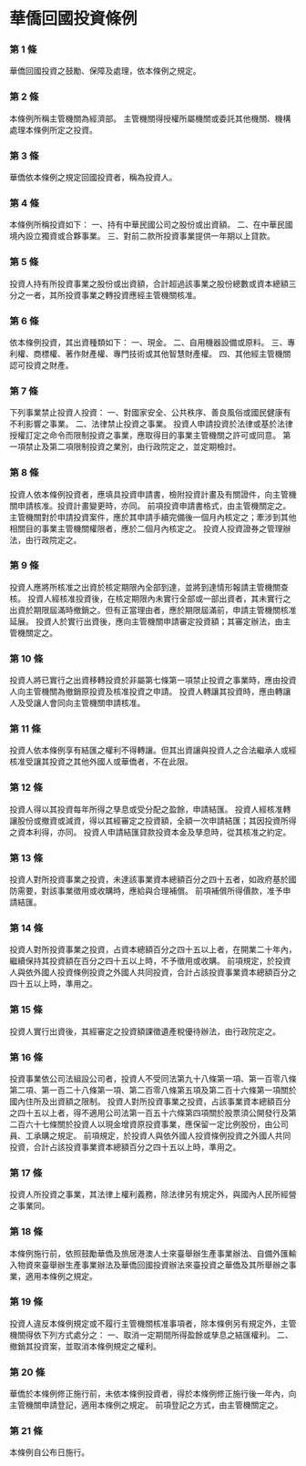 # 華僑回國投資條例

### 第 1 條

華僑回國投資之鼓勵、保障及處理，依本條例之規定。

### 第 2 條

本條例所稱主管機關為經濟部。
主管機關得授權所屬機關或委託其他機關、機構處理本條例所定之投資。

### 第 3 條

華僑依本條例之規定回國投資者，稱為投資人。

### 第 4 條

本條例所稱投資如下：
一、持有中華民國公司之股份或出資額。
二、在中華民國境內設立獨資或合夥事業。
三、對前二款所投資事業提供一年期以上貸款。

### 第 5 條

投資人持有所投資事業之股份或出資額，合計超過該事業之股份總數或資本總額三分之一者，其所投資事業之轉投資應經主管機關核准。

### 第 6 條

依本條例投資，其出資種類如下：
一、現金。
二、自用機器設備或原料。
三、專利權、商標權、著作財產權、專門技術或其他智慧財產權。
四、其他經主管機關認可投資之財產。

### 第 7 條

下列事業禁止投資人投資：
一、對國家安全、公共秩序、善良風俗或國民健康有不利影響之事業。
二、法律禁止投資之事業。
投資人申請投資於法律或基於法律授權訂定之命令而限制投資之事業，應取得目的事業主管機關之許可或同意。
第一項禁止及第二項限制投資之業別，由行政院定之，並定期檢討。

### 第 8 條

投資人依本條例投資者，應填具投資申請書，檢附投資計畫及有關證件，向主管機關申請核准。投資計畫變更時，亦同。
前項投資申請書格式，由主管機關定之。
主管機關對於申請投資案件，應於其申請手續完備後一個月內核定之；牽涉到其他相關目的事業主管機關權限者，應於二個月內核定之。
投資人投資證券之管理辦法，由行政院定之。

### 第 9 條

投資人應將所核准之出資於核定期限內全部到達，並將到達情形報請主管機關查核。
投資人經核准投資後，在核定期限內未實行全部或一部出資者，其未實行之出資於期限屆滿時撤銷之。但有正當理由者，應於期限屆滿前，申請主管機關核准延展。
投資人於實行出資後，應向主管機關申請審定投資額；其審定辦法，由主管機關定之。

### 第 10 條

投資人將已實行之出資移轉投資於非屬第七條第一項禁止投資之事業時，應由投資人向主管機關為撤銷原投資及核准投資之申請。
投資人轉讓其投資時，應由轉讓人及受讓人會同向主管機關申請核准。

### 第 11 條

投資人依本條例享有結匯之權利不得轉讓。但其出資讓與投資人之合法繼承人或經核准受讓其投資之其他外國人或華僑者，不在此限。

### 第 12 條

投資人得以其投資每年所得之孳息或受分配之盈餘，申請結匯。
投資人經核准轉讓股份或撤資或減資，得以其經審定之投資額，全額一次申請結匯；其因投資所得之資本利得，亦同。
投資人申請結匯貸款投資本金及孳息時，從其核准之約定。

### 第 13 條

投資人對所投資事業之投資，未達該事業資本總額百分之四十五者，如政府基於國防需要，對該事業徵用或收購時，應給與合理補償。
前項補償所得價款，准予申請結匯。

### 第 14 條

投資人對所投資事業之投資，占資本總額百分之四十五以上者，在開業二十年內，繼續保持其投資額在百分之四十五以上時，不予徵用或收購。
前項規定，於投資人與依外國人投資條例投資之外國人共同投資，合計占該投資事業資本總額百分之四十五以上時，準用之。

### 第 15 條

投資人實行出資後，其經審定之投資額課徵遺產稅優待辦法，由行政院定之。

### 第 16 條

投資事業依公司法組設公司者，投資人不受同法第九十八條第一項、第一百零八條第二項、第一百二十八條第一項、第二百零八條第五項及第二百十六條第一項關於國內住所及出資額之限制。
投資人對所投資事業之投資，占該事業資本總額百分之四十五以上者，得不適用公司法第一百五十六條第四項關於股票須公開發行及第二百六十七條關於投資人以現金增資原投資事業，應保留一定比例股份，由公司員、工承購之規定。
前項規定，於投資人與依外國人投資條例投資之外國人共同投資，合計占該投資事業資本總額百分之四十五以上時，準用之。

### 第 17 條

投資人所投資之事業，其法律上權利義務，除法律另有規定外，與國內人民所經營之事業同。

### 第 18 條

本條例施行前，依照鼓勵華僑及旅居港澳人士來臺舉辦生產事業辦法、自備外匯輸入物資來臺舉辦生產事業辦法及華僑回國投資辦法來臺投資之華僑及其所舉辦之事業，適用本條例之規定。

### 第 19 條

投資人違反本條例規定或不履行主管機關核准事項者，除本條例另有規定外，主管機關得依下列方式處分之：
一、取消一定期間所得盈餘或孳息之結匯權利。
二、撤銷其投資案，並取消本條例規定之權利。

### 第 20 條

華僑於本條例修正施行前，未依本條例投資者，得於本條例修正施行後一年內，向主管機關申請登記，適用本條例之規定。
前項登記之方式，由主管機關定之。

### 第 21 條

本條例自公布日施行。
